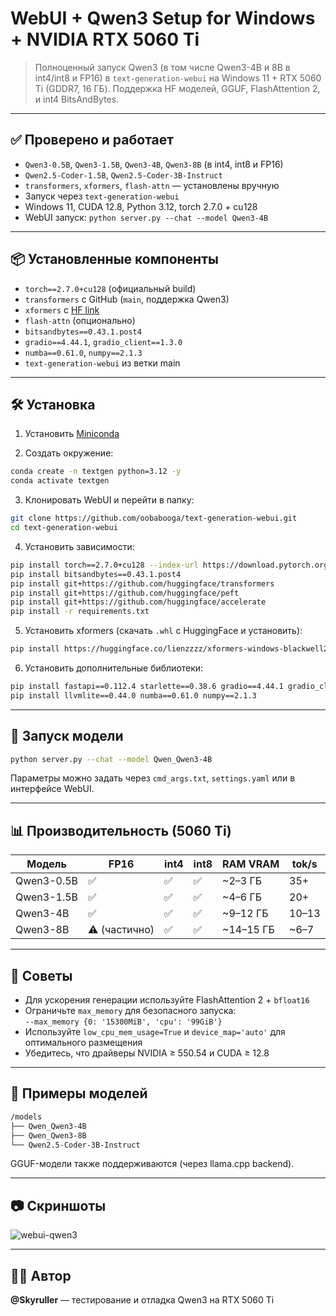 
# WebUI + Qwen3 Setup for Windows + NVIDIA RTX 5060 Ti

> Полноценный запуск Qwen3 (в том числе Qwen3-4B и 8B в int4/int8 и FP16) в `text-generation-webui` на Windows 11 + RTX 5060 Ti (GDDR7, 16 ГБ). Поддержка HF моделей, GGUF, FlashAttention 2, и int4 BitsAndBytes.

---

## ✅ Проверено и работает

- `Qwen3-0.5B`, `Qwen3-1.5B`, `Qwen3-4B`, `Qwen3-8B` (в int4, int8 и FP16)
- `Qwen2.5-Coder-1.5B`, `Qwen2.5-Coder-3B-Instruct`
- `transformers`, `xformers`, `flash-attn` — установлены вручную
- Запуск через `text-generation-webui`
- Windows 11, CUDA 12.8, Python 3.12, torch 2.7.0 + cu128
- WebUI запуск: `python server.py --chat --model Qwen3-4B`

---

## 📦 Установленные компоненты

- `torch==2.7.0+cu128` (официальный build)
- `transformers` с GitHub (`main`, поддержка Qwen3)
- `xformers` с [HF link](https://huggingface.co/lienzzzz/xformers-windows-blackwell2.0-cuda128-RTX50X0)
- `flash-attn` (опционально)
- `bitsandbytes==0.43.1.post4`
- `gradio==4.44.1`, `gradio_client==1.3.0`
- `numba==0.61.0`, `numpy==2.1.3`
- `text-generation-webui` из ветки main

---

## 🛠 Установка

1. Установить [Miniconda](https://docs.conda.io/en/latest/miniconda.html)

2. Создать окружение:

```bash
conda create -n textgen python=3.12 -y
conda activate textgen
```

3. Клонировать WebUI и перейти в папку:

```bash
git clone https://github.com/oobabooga/text-generation-webui.git
cd text-generation-webui
```

4. Установить зависимости:

```bash
pip install torch==2.7.0+cu128 --index-url https://download.pytorch.org/whl/cu128
pip install bitsandbytes==0.43.1.post4
pip install git+https://github.com/huggingface/transformers
pip install git+https://github.com/huggingface/peft
pip install git+https://github.com/huggingface/accelerate
pip install -r requirements.txt
```

5. Установить xformers (скачать `.whl` с HuggingFace и установить):

```bash
pip install https://huggingface.co/lienzzzz/xformers-windows-blackwell2.0-cuda128-RTX50X0/resolve/main/xformers-0.0.26.dev0-cp312-cp312-win_amd64.whl
```

6. Установить дополнительные библиотеки:

```bash
pip install fastapi==0.112.4 starlette==0.38.6 gradio==4.44.1 gradio_client==1.3.0 Jinja2==3.1.4 filelock==3.16.1 fsspec==2024.10.0
pip install llvmlite==0.44.0 numba==0.61.0 numpy==2.1.3
```

---

## 🚀 Запуск модели

```bash
python server.py --chat --model Qwen_Qwen3-4B
```

Параметры можно задать через `cmd_args.txt`, `settings.yaml` или в интерфейсе WebUI.

---

## 📊 Производительность (5060 Ti)

| Модель        | FP16       | int4       | int8       | RAM VRAM | tok/s |
|---------------|------------|------------|------------|----------|-------|
| Qwen3-0.5B     | ✅         | ✅         | ✅         | ~2–3 ГБ  | 35+   |
| Qwen3-1.5B     | ✅         | ✅         | ✅         | ~4–6 ГБ  | 20+   |
| Qwen3-4B       | ✅         | ✅         | ✅         | ~9–12 ГБ | 10–13 |
| Qwen3-8B       | ⚠️ (частично) | ✅         | ✅         | ~14–15 ГБ | ~6–7 |

---

## 🧠 Советы

- Для ускорения генерации используйте FlashAttention 2 + `bfloat16`
- Ограничьте `max_memory` для безопасного запуска:  
  `--max_memory {0: '15300MiB', 'cpu': '99GiB'}`
- Используйте `low_cpu_mem_usage=True` и `device_map='auto'` для оптимального размещения
- Убедитесь, что драйверы NVIDIA ≥ 550.54 и CUDA ≥ 12.8

---

## 📁 Примеры моделей

```bash
/models
├── Qwen_Qwen3-4B
├── Qwen_Qwen3-8B
└── Qwen2.5-Coder-3B-Instruct
```

GGUF-модели также поддерживаются (через llama.cpp backend).

---

## 📷 Скриншоты

![webui-qwen3](docs/webui_qwen3.jpg)

---

## 👨‍💻 Автор

**@Skyruller** — тестирование и отладка Qwen3 на RTX 5060 Ti  

